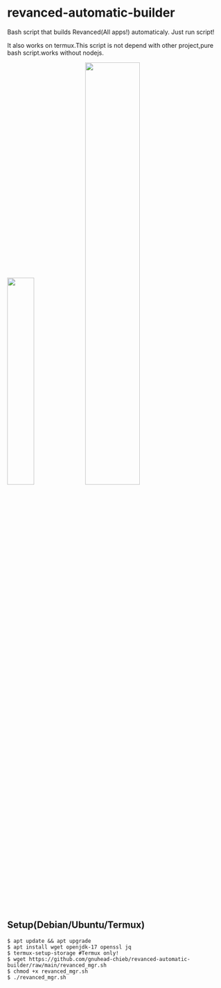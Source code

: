 # revanced-automatic-builder
Bash script that builds Revanced(All apps!) automaticaly. Just run script!

It also works on termux.This script is not depend with other project,pure bash script.works without nodejs.

<img src="https://user-images.githubusercontent.com/41156994/184480216-d750c7f2-4a0e-42fe-8dda-1a90466e65a0.png" width="35%" height="35%"/>
<img src="https://user-images.githubusercontent.com/41156994/183309460-76a3b7bd-2fea-4195-8ad9-e58c77eeb9ce.png" width="50%" height="50%"/>

## Setup(Debian/Ubuntu/Termux)
```shell
$ apt update && apt upgrade
$ apt install wget openjdk-17 openssl jq
$ termux-setup-storage #Termux only!
$ wget https://github.com/gnuhead-chieb/revanced-automatic-builder/raw/main/revanced_mgr.sh
$ chmod +x revanced_mgr.sh
$ ./revanced_mgr.sh
```
